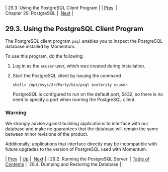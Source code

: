 | 29.3. Using the PostgreSQL Client Program |
| [Prev](postgresql.server)  | Chapter 29. PostgreSQL |  [Next](postgresql.migrating) |

## 29.3. Using the PostgreSQL Client Program

<a class="indexterm" name="idp3961632"></a>

The PostgreSQL client program `psql` enables you to inspect the PostgreSQL database installed by Momentum.

To use this program, do the following:

1.  Log in as the `ecuser` user, which was created during installation.

2.  Start the PostgreSQL client by issuing the command

    `shell> /opt/msys/3rdParty/bin/psql ecelerity ecuser`

    PostgreSQL is configured to run on the default port, 5432, so there is no need to specify a port when running the PostgreSQL client.

### Warning

We strongly advise against building applications to interface with our database and make no guarantees that the database will remain the same between minor revisions of the product.

Additionally, applications that interface directly may be incompatible with future upgrades to the version of PostgreSQL used with Momentum.

| [Prev](postgresql.server)  | [Up](postgresql) |  [Next](postgresql.migrating) |
| 29.2. Running the PostgreSQL Server  | [Table of Contents](index) |  29.4. Dumping and Restoring the Database |

